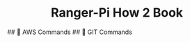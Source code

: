 <p align="center">
<h1 align="center">
  Ranger-Pi How 2 Book
</h1>
</p>
## 🚀 AWS Commands
## 🚀 GIT Commands
